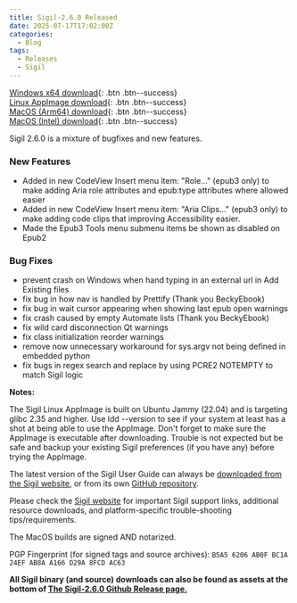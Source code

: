 ```yaml
---
title: Sigil-2.6.0 Released
date: 2025-07-17T17:02:00Z
categories:
  - Blog
tags:
  - Releases
  - Sigil
---
```


[Windows x64 download](https://github.com/Sigil-Ebook/Sigil/releases/download/2.6.0/Sigil-2.6.0-Windows-x64-Setup.exe){: .btn .btn--success}<br/>
[Linux AppImage download](https://github.com/Sigil-Ebook/Sigil/releases/download/2.6.0/Sigil-2.6.0-x86_64.AppImage){: .btn .btn--success}<br/>
[MacOS (Arm64) download](https://github.com/Sigil-Ebook/Sigil/releases/download/2.6.0/Sigil.app-2.6.0-Mac-arm64.txz){: .btn .btn--success}<br/>
[MacOS (Intel) download](https://github.com/Sigil-Ebook/Sigil/releases/download/2.6.0/Sigil.app-2.6.0-Mac-x86_64.txz){: .btn .btn--success}

Sigil 2.6.0 is a mixture of bugfixes and new features.

### New Features
- Added in new CodeView Insert menu item: "Role..." (epub3 only) to make adding Aria role attributes and epub:type attributes where allowed easier
- Added in new CodeView Insert menu item: "Aria Clips..." (epub3 only) to make adding code clips that improving Accessibility easier.
- Made the Epub3 Tools menu submenu items be shown as disabled on Epub2

### Bug Fixes
- prevent crash on Windows when hand typing in an external url in Add Existing files
- fix bug in how nav is handled by Prettify (Thank you BeckyEbook)
- fix bug in wait cursor appearing when showing last epub open warnings
- fix crash caused by empty Automate lists (Thank you BeckyEbook)
- fix wild card disconnection Qt warnings
- fix class initialization reorder warnings
- remove now unnecessary workaround for sys.argv not being defined in embedded python
- fix bugs in regex search and replace by using PCRE2 NOTEMPTY to match Sigil logic 


__Notes:__

The Sigil Linux AppImage is built on Ubuntu Jammy (22.04) and is targeting glibc 2.35 and higher. Use ldd --version to see if your system at least has a shot at being able to use the AppImage. Don't forget to make sure the AppImage is executable after downloading. Trouble is not expected but be safe and backup your existing Sigil preferences (if you have any) before trying the AppImage.

The latest version of the Sigil User Guide can always be [downloaded from the Sigil website](https://sigil-ebook.com/sigil/guide), or from its own [GitHub repository](https://github.com/Sigil-Ebook/sigil-user-guide/releases/latest).

Please check the [Sigil website](https://sigil-ebook.com/sigil) for important Sigil support links, additional resource downloads, and platform-specific trouble-shooting tips/requirements.

The MacOS builds are signed AND notarized.

PGP Fingerprint (for signed tags and source archives): `B5A5 6206 AB0F BC1A 24EF AB8A A166 D29A 8FCD AC63`

__All Sigil binary (and source) downloads can also be found as assets at the bottom of [The Sigil-2.6.0 Github Release page.](https://github.com/Sigil-Ebook/Sigil/releases/tag/2.6.0)__

